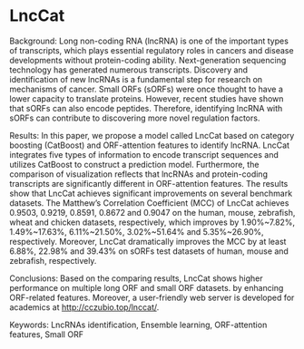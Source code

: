 # LncCat
Background: Long non-coding RNA (lncRNA) is one of the important types of transcripts, which plays essential regulatory roles in cancers and disease developments without protein-coding ability. Next-generation sequencing technology has generated numerous transcripts. Discovery and identification of new lncRNAs is a fundamental step for research on mechanisms of cancer. Small ORFs (sORFs) were once thought to have a lower capacity to translate proteins. However, recent studies have shown that sORFs can also encode peptides. Therefore, identifying lncRNA with sORFs can contribute to discovering more novel regulation factors.

Results: In this paper, we propose a model called LncCat based on category boosting (CatBoost) and ORF-attention features to identify lncRNA. LncCat integrates five types of information to encode transcript sequences and utilizes CatBoost to construct a prediction model. Furthermore, the comparison of visualization reflects that lncRNAs and protein-coding transcripts are significantly different in ORF-attention features. The results show that LncCat achieves significant improvements on several benchmark datasets. The Matthew’s Correlation Coefficient (MCC) of LncCat achieves 0.9503, 0.9219, 0.8591, 0.8672 and 0.9047 on the human, mouse, zebrafish, wheat and chicken datasets, respectively, which improves by 1.90%~7.82%, 1.49%~17.63%, 6.11%~21.50%, 3.02%~51.64% and 5.35%~26.90%, respectively. Moreover, LncCat dramatically improves the MCC by at least 6.88%, 22.98% and 39.43% on sORFs test datasets of human, mouse and zebrafish, respectively.

Conclusions: Based on the comparing results, LncCat shows higher performance on multiple long ORF and small ORF datasets. by enhancing ORF-related features. Moreover, a user-friendly web server is developed for academics at http://cczubio.top/lnccat/.

Keywords: LncRNAs identification, Ensemble learning, ORF-attention features, Small ORF
